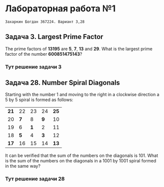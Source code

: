# Лабораторная работа №1

`Захаркин Богдан 367224. Вариант 3,28`

## Задача 3. Largest Prime Factor

The prime factors of **13195** are **5**, **7**, **13** and **29**.
What is the largest prime factor of the number **600851475143**?

### Тут решение задачи 3

## Задача 28. Number Spiral Diagonals

Starting with the number 1 and moving to the right in a clockwise direction a 5 by 5 spiral is formed as follows:

|        |        |        |        |        |
| ------ | ------ | ------ | ------ | ------ |
| **21** | 22     | 23     | 24     | **25** |
| 20     |  **7** |  8     |  **9** | 10     |
| 19     |  6     |  **1** |  2     | 11     |
| 18     |  **5** |  4     |  **3** | 12     |
| **17** | 16     | 15     | 14     | **13** |

It can be verified that the sum of the numbers on the diagonals is 101.
What is the sum of the numbers on the diagonals in a 1001 by 1001 spiral formed in the same way?

### Тут решение задачи 28

